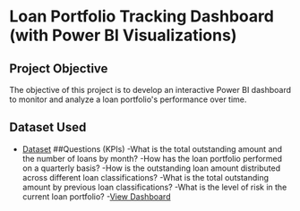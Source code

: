 # Loan Portfolio Tracking Dashboard (with Power BI Visualizations)
## Project Objective
The objective of this project is to develop an interactive Power BI dashboard to monitor and analyze a loan portfolio's performance over time.

## Dataset Used
- <a href="https://github.com/SmrutiRekhaRana/Loan-Portfolio-Monitoring-Dashboard/blob/main/Bank_Loans_Dataset.xlsx">Dataset</a>
##Questions (KPIs)
-What is the total outstanding amount and the number of loans by month?
-How has the loan portfolio performed on a quarterly basis?
-How is the outstanding loan amount distributed across different loan classifications?
-What is the total outstanding amount by previous loan classifications?
-What is the level of risk in the current loan portfolio?
-<a href="https://github.com/SmrutiRekhaRana/Loan-Portfolio-Monitoring-Dashboard/blob/main/Loan_Portfolio_Monitor.png">View Dashboard</a>
